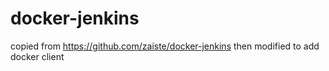 docker-jenkins
==============

copied from https://github.com/zaiste/docker-jenkins
then modified to add docker client

